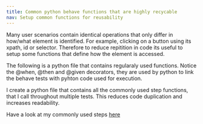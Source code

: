 ```yaml
---
title: Common python behave functions that are highly recycable
nav: Setup common functions for reusability
---
```


Many user scenarios contain identical operations that only differ in how/what element is identified. For example, clicking on a button using its xpath, id or selector. Therefore to reduce repitition in code its useful to setup some functions that define how the element is accessed.

The following is a python file that contains regularaly used functions. Notice the @when, @then and @given decorators, they are used by python to link the behave tests with pyhton code used for execution.

I create a python file that contains all the commonly used step functions, that I call throughout multiple tests. This reduces code duplication and increases readability. 

Have a look at my commonly used steps [here](https://github.com/gu-eresearch/selenium-python-code/blob/main/uat/steps/common.py)
